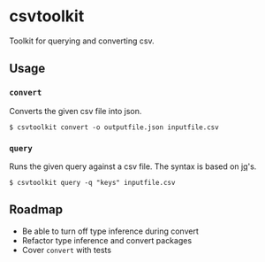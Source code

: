# csvtoolkit

Toolkit for querying and converting csv.

## Usage

### `convert`

Converts the given csv file into json.

```
$ csvtoolkit convert -o outputfile.json inputfile.csv
```

### `query`

Runs the given query against a csv file. The syntax is based on [jq](http://stedolan.github.io/jq/)'s.

```
$ csvtoolkit query -q "keys" inputfile.csv
```

## Roadmap

- Be able to turn off type inference during convert
- Refactor type inference and convert packages
- Cover `convert` with tests